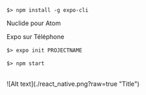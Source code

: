```
$> npm install -g expo-cli
```

Nuclide pour Atom

Expo sur Téléphone

```
$> expo init PROJECTNAME
```

```
$> npm start
```
<br/>
![Alt text](./react_native.png?raw=true "Title")
<br/>
